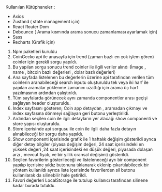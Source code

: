 Kullanılan Kütüphaneler : 
- Axios 
- Zustand ( state management için)
- React Router Dom
- Debounce ( Arama kısmında arama sonucu zamanlaması ayarlamak için)
- Sass 
- Recharts (Grafik için)

1. Npm paketleri kuruldu
2. CoinGecko api ile anasayfa için trend (zaman bazlı en çok işlem gören) coinler için gerekli sorgu yapıldı.
3. Bu yapılan sorgu sonucu trend coinler ile ilgili veriler alındı (İmage , name , bitcoin bazlı değerleri , dolar bazlı değerleri)
4. Ana sayfada listelenen bu değerlerin üzerine api tarafından verilen tüm coinlerin aranabileceği search inputu oluşturuldu tek veya iki harf ile yapılan aramalar yüklenme zamanını uzattığı için arama üç harf yazılmasının ardından çalıştırıldı.
5. Tüm sayfalarda görünecek aynı zamanda componentler arası geçişi sağlayan header oluşturuldu.
6. İndex sayfasını gösteren; Coin app detaydan , aramadan çıkmayı ve index sayfasına dönmeyi sağlayan geri butonu yerleştirildi.
7. Ardından seçilen coin ile ilgili detayların yer alacağı show componenti ve store yapısı oluşturuldu.
8. Store içerisinde api sorgusu ile coin ile ilgili daha fazla detayın alınabileceği bir sorgu daha yapıldı. 
9. Show componenti içerisinde grafik ile 1 haftalık değişim gösterildi ayrıca diğer detay bilgiler (piyasa değişim değeri, 24 saat içerisindeki en yüksek değeri ,24 saat içerisindeki en düşük değeri, piyasada dolaşan arzı , mevcut fiyatı, ve bir yıllık oransal değişimi) gösterildi.
10. Seçilen favorilerin gösterileceği ve listeleneceği ayrı bir component yapılıp içerisine yıldız butonuna tıklanarak eklenip çıkartılabilecek bir yöntem kullanıldı ayrıca liste içerisinde favorilerden sil butonu kullanılarak da silinebilir hale getirildi.
11. Favori değerleri LocalStorage ile tutulup kullanıcı tarafından silinene kadar burada tutuldu.
